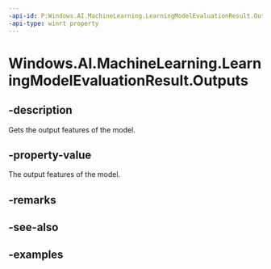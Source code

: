 ```yaml
---
-api-id: P:Windows.AI.MachineLearning.LearningModelEvaluationResult.Outputs
-api-type: winrt property
---
```


<!-- Property syntax.
public IMapView<string, object> Outputs { get; }
-->

# Windows.AI.MachineLearning.LearningModelEvaluationResult.Outputs

## -description
Gets the output features of the model.

## -property-value
The output features of the model.

## -remarks

## -see-also

## -examples
